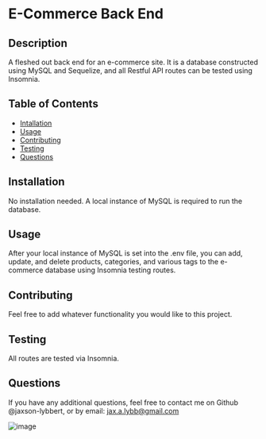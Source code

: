 # E-Commerce Back End

## Description

A fleshed out back end for an e-commerce site. It is a database constructed using MySQL and Sequelize, and all Restful API routes can be tested using Insomnia.

## Table of Contents

- [Intallation](#installation)
- [Usage](#usage)
- [Contributing](#contributing)
- [Testing](#testing)
- [Questions](#questions)

## Installation

No installation needed. A local instance of MySQL is required to run the database.

## Usage

After your local instance of MySQL is set into the .env file, you can add, update, and delete products, categories, and various tags to the e-commerce database using Insomnia testing routes.

## Contributing

Feel free to add whatever functionality you would like to this project.

## Testing

All routes are tested via Insomnia.

## Questions

If you have any additional questions, feel free to contact me on Github @jaxson-lybbert, or by email: jax.a.lybb@gmail.com

![image](https://github.com/jaxson-lybbert/E-Commerce-Back-End/assets/132233010/47e0ddaf-5c81-43c9-a6b8-899a65ccff5c)

